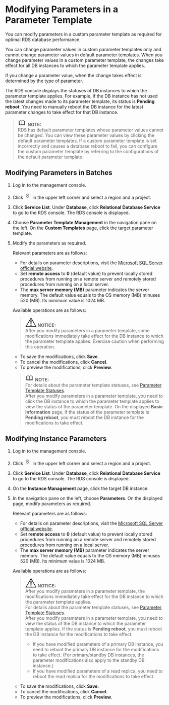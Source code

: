 # Modifying Parameters in a Parameter Template<a name="en-us_topic_sqlserver_configuration"></a>

You can modify parameters in a custom parameter template as required for optimal RDS database performance.

You can change parameter values in custom parameter templates only and cannot change parameter values in default parameter templates. When you change parameter values in a custom parameter template, the changes take effect for all DB instances to which the parameter template applies.

If you change a parameter value, when the change takes effect is determined by the type of parameter.

The RDS console displays the statuses of DB instances to which the parameter template applies. For example, if the DB instance has not used the latest changes made to its parameter template, its status is  **Pending reboot**. You need to manually reboot the DB instance for the latest parameter changes to take effect for that DB instance.

>![](public_sys-resources/icon-note.gif) **NOTE:**   
>RDS has default parameter templates whose parameter values cannot be changed. You can view these parameter values by clicking the default parameter templates. If a custom parameter template is set incorrectly and causes a database reboot to fail, you can configure the custom parameter template by referring to the configurations of the default parameter template.  

## Modifying Parameters in Batches<a name="section9213173102320"></a>

1.  Log in to the management console.
2.  Click  ![](figures/region.png)  in the upper left corner and select a region and a project.
3.  Click  **Service List**. Under  **Database**, click  **Relational Database Service**  to go to the RDS console. The RDS console is displayed.
4.  Choose  **Parameter Template Management**  in the navigation pane on the left. On the  **Custom Templates**  page, click the target parameter template.
5.  Modify the parameters as required.

    Relevant parameters are as follows:

    -   For details on parameter descriptions, visit the  [Microsoft SQL Server official website](https://msdn.microsoft.com/en-us/library/ms189631.aspx).
    -   Set  **remote access**  to  **0**  \(default value\) to prevent locally stored procedures from running on a remote server and remotely stored procedures from running on a local server.
    -   The  **max server memory \(MB\)**  parameter indicates the server memory. The default value equals to the OS memory \(MB\) minuses 520 \(MB\). Its minimum value is 1024 MB.

    Available operations are as follows:

    >![](public_sys-resources/icon-notice.gif) **NOTICE:**   
    >After you modify parameters in a parameter template, some modifications immediately take effect for the DB instance to which the parameter template applies. Exercise caution when performing this operation.  

    -   To save the modifications, click  **Save**.
    -   To cancel the modifications, click  **Cancel**.
    -   To preview the modifications, click  **Preview**.

    >![](public_sys-resources/icon-note.gif) **NOTE:**   
    >For details about the parameter template statuses, see  [Parameter Template Statuses](db-instance-statuses.md#sf14afc99d1fe4941b44ffca460288867).  
    >After you modify parameters in a parameter template, you need to click the DB instance to which the parameter template applies to view the status of the parameter template. On the displayed  **Basic Information**  page, if the status of the parameter template is  **Pending reboot**, you must reboot the DB instance for the modifications to take effect.  


## Modifying Instance Parameters<a name="section32191319235"></a>

1.  Log in to the management console.
2.  Click  ![](figures/region.png)  in the upper left corner and select a region and a project.
3.  Click  **Service List**. Under  **Database**, click  **Relational Database Service**  to go to the RDS console. The RDS console is displayed.
4.  On the  **Instance Management**  page, click the target DB instance.
5.  In the navigation pane on the left, choose  **Parameters**. On the displayed page, modify parameters as required.

    Relevant parameters are as follows:

    -   For details on parameter descriptions, visit the  [Microsoft SQL Server official website](https://msdn.microsoft.com/en-us/library/ms189631.aspx).
    -   Set  **remote access**  to  **0**  \(default value\) to prevent locally stored procedures from running on a remote server and remotely stored procedures from running on a local server.
    -   The  **max server memory \(MB\)**  parameter indicates the server memory. The default value equals to the OS memory \(MB\) minuses 520 \(MB\). Its minimum value is 1024 MB.

    Available operations are as follows:

    >![](public_sys-resources/icon-notice.gif) **NOTICE:**   
    >After you modify parameters in a parameter template, the modifications immediately take effect for the DB instance to which the parameter template applies.  
    >For details about the parameter template statuses, see  [Parameter Template Statuses](db-instance-statuses.md#sf14afc99d1fe4941b44ffca460288867).  
    >After you modify parameters in a parameter template, you need to view the status of the DB instance to which the parameter template applies. If the status is  **Pending reboot**, you must reboot the DB instance for the modifications to take effect.  
    >-   If you have modified parameters of a primary DB instance, you need to reboot the primary DB instance for the modifications to take effect. \(For primary/standby DB instances, the parameter modifications also apply to the standby DB instance.\)  
    >-   If you have modified parameters of a read replica, you need to reboot the read replica for the modifications to take effect.  

    -   To save the modifications, click  **Save**.
    -   To cancel the modifications, click  **Cancel**.
    -   To preview the modifications, click  **Preview**.


